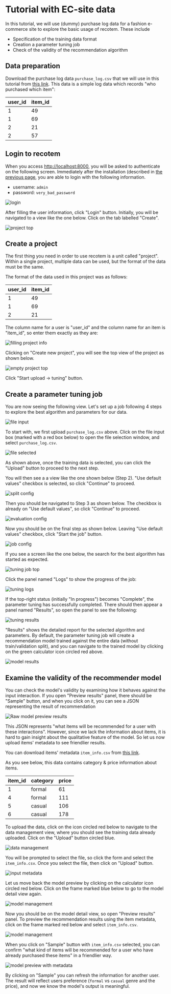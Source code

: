 # Tutorial with EC-site data

In this tutorial, we will use (dummy) purchase log data for a fashion e-commerce site to explore the basic usage of recotem. These include

- Specification of the training data format
- Creation a parameter tuning job
- Check of the validity of the recommendation algorithm

## Data preparation

Download the purchase log data `purchase_log.csv` that we will use in this tutorial from <a href="https://raw.githubusercontent.com/codelibs/recotem/refs/tags/v1.0.0/frontend/e2e/test_data/purchase_log.csv" download="purchase_log.csv" >this link</a>. This data is a simple log data which records "who purchased which item":

| user_id | item_id |
| ------- | ------- |
| 1       | 49      |
| 1       | 69      |
| 2       | 21      |
| 2       | 57      |

## Login to recotem

When you access [http://localhost:8000](http://localhost:8000), you will be asked to authenticate on the following screen. Immediately after the installation (described in [the previous page](./installation), you are able to login with the following information.

- username: `admin`
- password: `very_bad_password`

![login](./1.input-login-info.png)

After filling the user information, click "Login" button. Initially, you will be navigated to a view like the one below.
Click on the tab labelled "Create".

![project top](./2.project-top.png)

## Create a project

The first thing you need in order to use recotem is a unit called "project". Within a single project, multiple data can be used, but the format of the data must be the same.

The format of the data used in this project was as follows:

| user_id | item_id |
| ------- | ------- |
| 1       | 49      |
| 1       | 69      |
| 2       | 21      |

The column name for a user is "user_id" and the column name for an item is "item_id", so enter them exactly as they are:

![filling project info](./3.fill-project-info.png)

Clicking on "Create new project", you will see the top view of the project as shown below.

![empty project top](./4.empty-project-top.png)

Click "Start upload -> tuning" button.

## Create a parameter tuning job

You are now seeing the following view. Let's set up a job following 4 steps to explore the best algorithm and parameters for our data.

![file input](./5.file-input.png)

To start with, we first upload `purchase_log.csv` above. Click on the file input box (marked with a red box below) to open the file selection window, and select `purchase_log.csv`.

![file selected](./6.file-selection-done.png)

As shown above, once the training data is selected, you can click the "Upload" button to proceed to the next step.

You will then see a a view like the one shown below (Step 2). "Use default values" checkbox is selected, so click "Continue" to proceed.

![split config](./7.split-config.png)

Then you should be navigated to Step 3 as shown below. The checkbox is already on "Use default values", so click "Continue" to proceed.

![evaluation config](./8.evaluation-config.png)

Now you should be on the final step as shown below. Leaving "Use default values" checkbox, click "Start the job" button.

![job config](./9.job-config.png)

If you see a screen like the one below, the search for the best algorithm has started as expected.

![tuning job top](./10.tuning-job.png)

Click the panel named "Logs" to show the progress of the job:

![tuning logs](./11.tuning-logs.png)

If the top-right status (initially "In progress") becomes "Complete", the parameter tuning has successfully completed. There should then appear a panel named "Results", so open the panel to see the following:

![tuning results](./12.tuning-results.png)

"Results" shows the detailed report for the selected algorithm and parameters. By default, the parameter tuning job will create a recommendation model trained against the entire data (without train/validation split), and you can navigate to the trained model by clicking on the green calculator icon circled red above.

![model results](./13.model-results.png)

## Examine the validity of the recommender model

You can check the model's validity by examining how it behaves against the input interaction. If you open "Preview results" panel, there should be "Sample" button, and when you click on it,
you can see a JSON representing the result of recommendation

![Raw model preview results](./14.model-results-preview.png)

This JSON represents "what items will be recommended for a user with these interactions". However, since we lack the information about items, it is hard to gain insight about the qualitative feature of the model. So let us now upload items' metadata to see friendlier results.

You can download items' metadata `item_info.csv` from [this link](https://github.com/codelibs/recotem/releases/download/v0.1.0.alpha4/item_info.csv).

As you see below, this data contains category & price information about items.

| item_id | category | price |
| ------- | -------- | ----- |
| 1       | formal   | 61    |
| 4       | formal   | 111   |
| 5       | casual   | 106   |
| 6       | casual   | 178   |

To upload the data, click on the icon circled red below to navigate to the data management view, where you should see the training data already uploaded. Click on the "Upload" button circled blue.

![data management](./15.item-metadata-upload.png)

You will be prompted to select the file, so click the form and select the `item_info.csv`.
Once you select the file, then click on "Upload" button.

![input metadata](./16.item-metadata-file-input.png)

Let us move back the model preview by clicking on the calculator icon circled red below. Click on the frame marked blue below to go to the model detail view again.

![model management](./17.model-selection.png)

Now you should be on the model detail view, so open "Preview results" panel. To preview the recommendation results using the item metadata, click on the frame marked red below and select `item_info.csv`.

![model management](./18.item-metadata-selection.png)

When you click on "Sample" button with `item_info.csv` selected, you can confirm "what kind of items will be recommended for a user who have already purchased these items" in a friendlier way.

![model preview with metadata](./19.sample-with-metadata.png)

By clicking on "Sample" you can refresh the information for another user. The result will reflect users preference (`formal` vs `casual` genre and the price), and now we know the model's output is meaningful.
